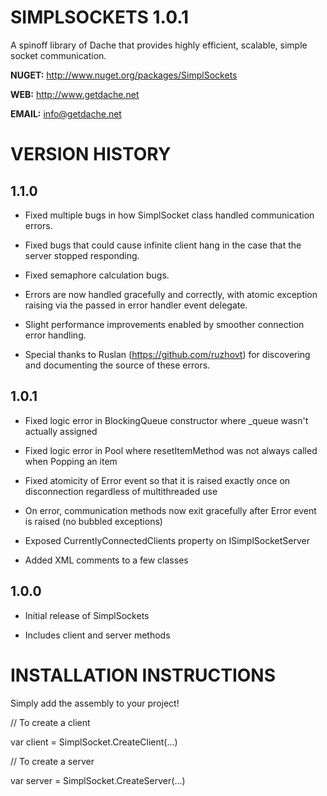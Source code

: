 SIMPLSOCKETS 1.0.1
===========


A spinoff library of Dache that provides highly efficient, scalable, simple socket communication.

**NUGET:** http://www.nuget.org/packages/SimplSockets

**WEB:**   http://www.getdache.net

**EMAIL:** info@getdache.net


VERSION HISTORY
============================================


1.1.0
------------------


- Fixed multiple bugs in how SimplSocket class handled communication errors.

- Fixed bugs that could cause infinite client hang in the case that the server stopped responding.

- Fixed semaphore calculation bugs.

- Errors are now handled gracefully and correctly, with atomic exception raising via the passed in error handler event delegate.

- Slight performance improvements enabled by smoother connection error handling.

- Special thanks to Ruslan (https://github.com/ruzhovt) for discovering and documenting the source of these errors.


1.0.1
------------------


- Fixed logic error in BlockingQueue constructor where _queue wasn't actually assigned

- Fixed logic error in Pool where resetItemMethod was not always called when Popping an item

- Fixed atomicity of Error event so that it is raised exactly once on disconnection regardless of multithreaded use

- On error, communication methods now exit gracefully after Error event is raised (no bubbled exceptions)

- Exposed CurrentlyConnectedClients property on ISimplSocketServer

- Added XML comments to a few classes


1.0.0
------------------


- Initial release of SimplSockets

- Includes client and server methods


INSTALLATION INSTRUCTIONS
============================================


Simply add the assembly to your project!

// To create a client

var client = SimplSocket.CreateClient(...)

// To create a server

var server = SimplSocket.CreateServer(...)
